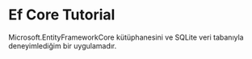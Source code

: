# Ef Core Tutorial

Microsoft.EntityFrameworkCore kütüphanesini ve SQLite veri tabanıyla deneyimlediğim bir uygulamadır.
